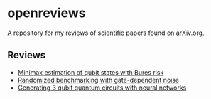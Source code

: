 # openreviews

A repository for my reviews of scientific papers found on arXiv.org. 

## Reviews

* [Minimax estimation of qubit states with Bures risk](https://github.com/csferrie/openreviews/blob/master/arxiv.1708.04941/arxiv.1708.04941.md)
* [Randomized benchmarking with gate-dependent noise](https://github.com/csferrie/openreviews/blob/master/arxiv.1703.09835/arxiv.1703.09835.md)
* [Generating 3 qubit quantum circuits with neural networks](https://github.com/csferrie/openreviews/blob/master/arxiv.1703.10743/arxiv.1703.10743.ipynb)

